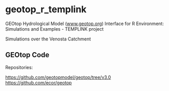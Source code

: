 # geotop_r_templink
GEOtop Hydrological Model (www.geotop.org)  Interface for R Environment: Simulations and Examples  - TEMPLINK project 

Simulations over the Venosta Catchment



## GEOtop Code 


Repositories:

https://github.com/geotopmodel/geotop/tree/v3.0
https://github.com/ecor/geotop


